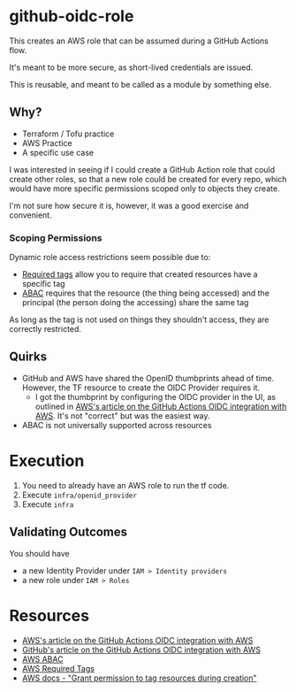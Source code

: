 # github-oidc-role

This creates an AWS role that can be assumed during a GitHub Actions flow.

It's meant to be more secure, as short-lived credentials are issued.

This is reusable, and meant to be called as a module by something else.


## Why?

* Terraform / Tofu practice
* AWS Practice
* A specific use case

I was interested in seeing if I could create a GitHub Action role that could create other roles, so that a new role could be created for every repo, which would have more specific permissions scoped only to objects they create.

I'm not sure how secure it is, however, it was a good exercise and convenient.

### Scoping Permissions

Dynamic role access restrictions seem possible due to:

* [Required tags][AWS Required Tags] allow you to require that created resources have a specific tag
* [ABAC][AWS ABAC] requires that the resource (the thing being accessed) and the principal (the person doing the accessing) share the same tag

As long as the tag is not used on things they shouldn't access, they are correctly restricted.

## Quirks
* GitHub and AWS have shared the OpenID thumbprints ahead of time. However, the TF resource to create the OIDC Provider requires it.
    * I got the thumbprint by configuring the OIDC provider in the UI, as outlined in [AWS's article on the GitHub Actions OIDC integration with AWS]. It's not "correct" but was the easiest way.
* ABAC is not universally supported across resources


# Execution

1. You need to already have an AWS role to run the tf code.
2. Execute `infra/openid_provider`
3. Execute `infra`

## Validating Outcomes

You should have
* a new Identity Provider under `IAM > Identity providers`
* a new role under `IAM > Roles`


# Resources
* [AWS's article on the GitHub Actions OIDC integration with AWS]
* [GitHub's article on the GitHub Actions OIDC integration with AWS](https://docs.github.com/en/actions/deployment/security-hardening-your-deployments/configuring-openid-connect-in-amazon-web-services)
* [AWS ABAC]
* [AWS Required Tags]
* [AWS docs - "Grant permission to tag resources during creation"]

<!-- Links -->
[AWS's article on the GitHub Actions OIDC integration with AWS]: https://aws.amazon.com/blogs/security/use-iam-roles-to-connect-github-actions-to-actions-in-aws/
[AWS ABAC]: https://docs.aws.amazon.com/IAM/latest/UserGuide/tutorial_attribute-based-access-control.html
[AWS Required Tags]: https://docs.aws.amazon.com/IAM/latest/UserGuide/reference_policies_examples_iam-new-user-tag.html
[AWS docs - "Grant permission to tag resources during creation"]: https://docs.aws.amazon.com/AWSEC2/latest/UserGuide/supported-iam-actions-tagging.html




